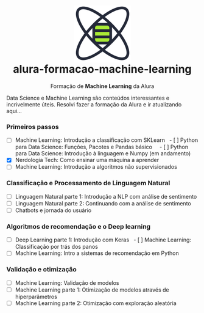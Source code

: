 <h1 align="center">
    <img src="./icon.png" align="center"></img>
    <br/>alura-formacao-machine-learning
</h1>
<p align="center">Formação de <strong>Machine Learning</strong> da Alura</p>

Data Science e Machine Learning são conteúdos interessantes e incrivelmente úteis. Resolvi fazer a formação da Alura e ir atualizando aqui...

### Primeiros passos
- [ ] Machine Learning: Introdução a classificação com SKLearn
  - [ ] Python para Data Science: Funções, Pacotes e Pandas básico
    - [ ] Python para Data Science: Introdução à linguagem e Numpy (em andamento)
- [x] Nerdologia Tech: Como ensinar uma máquina a aprender
- [ ] Machine Learning: Introdução a algoritmos não supervisionados

### Classificação e Processamento de Linguagem Natural
- [ ] Linguagem Natural parte 1: Introdução a NLP com análise de sentimento
- [ ] Linguagem Natural parte 2: Continuando com a análise de sentimento
- [ ] Chatbots e jornada do usuário

### Algoritmos de recomendação e o Deep learning
- [ ] Deep Learning parte 1: Introdução com Keras
  - [ ] Machine Learning: Classificação por trás dos panos
- [ ] Machine Learning: Intro a sistemas de recomendação em Python

### Validação e otimização
- [ ] Machine Learning: Validação de modelos
- [ ] Machine Learning parte 1: Otimização de modelos através de hiperparâmetros
- [ ] Machine Learning parte 2: Otimização com exploração aleatória